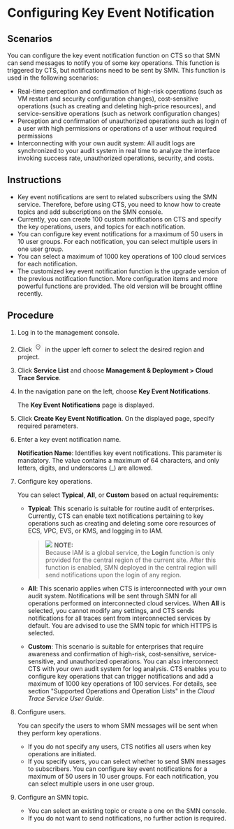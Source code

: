 # Configuring Key Event Notification<a name="en-us_cts_01_0001"></a>

## **Scenarios**<a name="section227013810565"></a>

You can configure the key event notification function on CTS so that SMN can send messages to notify you of some key operations. This function is triggered by CTS, but notifications need to be sent by SMN. This function is used in the following scenarios: 

-   Real-time perception and confirmation of high-risk operations \(such as VM restart and security configuration changes\), cost-sensitive operations \(such as creating and deleting high-price resources\), and service-sensitive operations \(such as network configuration changes\)
-   Perception and confirmation of unauthorized operations such as login of a user with high permissions or operations of a user without required permissions
-   Interconnecting with your own audit system: All audit logs are synchronized to your audit system in real time to analyze the interface invoking success rate, unauthorized operations, security, and costs.

## Instructions<a name="section166121016175719"></a>

-   Key event notifications are sent to related subscribers using the SMN service. Therefore, before using CTS, you need to know how to create topics and add subscriptions on the SMN console.
-   Currently, you can create 100 custom notifications on CTS and specify the key operations, users, and topics for each notification.
-   You can configure key event notifications for a maximum of 50 users in 10 user groups. For each notification, you can select multiple users in one user group.
-   You can select a maximum of 1000 key operations of 100 cloud services for each notification.
-   The customized key event notification function is the upgrade version of the previous notification function. More configuration items and more powerful functions are provided. The old version will be brought offline recently.

## Procedure<a name="section50451709105654"></a>

1.  Log in to the management console.
2.  Click  ![](figures/icon-region-0.png)  in the upper left corner to select the desired region and project.
3.  Click  **Service List**  and choose  **Management & Deployment \> Cloud Trace Service**.
4.  In the navigation pane on the left, choose  **Key Event Notifications**.

    The  **Key Event Notifications**  page is displayed.

5.  Click  **Create Key Event Notification**. On the displayed page, specify required parameters.
6.  Enter a key event notification name.

    **Notification Name**: Identifies key event notifications. This parameter is mandatory. The value contains a maximum of 64 characters, and only letters, digits, and underscores \(\_\) are allowed.

7.  Configure key operations.

    You can select  **Typical**,  **All**, or  **Custom**  based on actual requirements:

    -   **Typical**: This scenario is suitable for routine audit of enterprises. Currently, CTS can enable text notifications pertaining to key operations such as creating and deleting some core resources of ECS, VPC, EVS, or KMS, and logging in to IAM.

        >![](/images/icon-note.gif) **NOTE:**   
        >Because IAM is a global service, the  **Login**  function is only provided for the central region of the current site. After this function is enabled, SMN deployed in the central region will send notifications upon the login of any region.  

    -   **All**: This scenario applies when CTS is interconnected with your own audit system. Notifications will be sent through SMN for all operations performed on interconnected cloud services. When  **All**  is selected, you cannot modify any settings, and CTS sends notifications for all traces sent from interconnected services by default. You are advised to use the SMN topic for which HTTPS is selected.
    -   **Custom**: This scenario is suitable for enterprises that require awareness and confirmation of high-risk, cost-sensitive, service-sensitive, and unauthorized operations. You can also interconnect CTS with your own audit system for log analysis. CTS enables you to configure key operations that can trigger notifications and add a maximum of 1000 key operations of 100 services. For details, see section "Supported Operations and Operation Lists" in the  _Cloud Trace Service User Guide_.

8.  Configure users.

    You can specify the users to whom SMN messages will be sent when they perform key operations.

    -   If you do not specify any users, CTS notifies all users when key operations are initiated.
    -   If you specify users, you can select whether to send SMN messages to subscribers. You can configure key event notifications for a maximum of 50 users in 10 user groups. For each notification, you can select multiple users in one user group.

9.  Configure an SMN topic.
    -   You can select an existing topic or create a one on the SMN console.
    -   If you do not want to send notifications, no further action is required.


